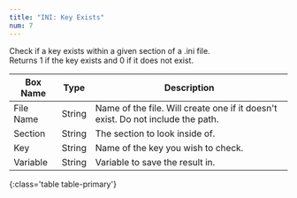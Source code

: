 ```yaml
---
title: "INI: Key Exists"
num: 7
---
```


Check if a key exists within a given section of a .ini file.\
Returns 1 if the key exists and 0 if it does not exist.

| Box Name | Type | Description | 
|-------|--------|--------
|File Name|	String	|Name of the file. Will create one if it doesn't exist. Do not include the path.
|Section|	String|	The section to look inside of.
|Key	|String	|Name of the key you wish to check.
|Variable|	String|	Variable to save the result in.
{:class='table table-primary'}









